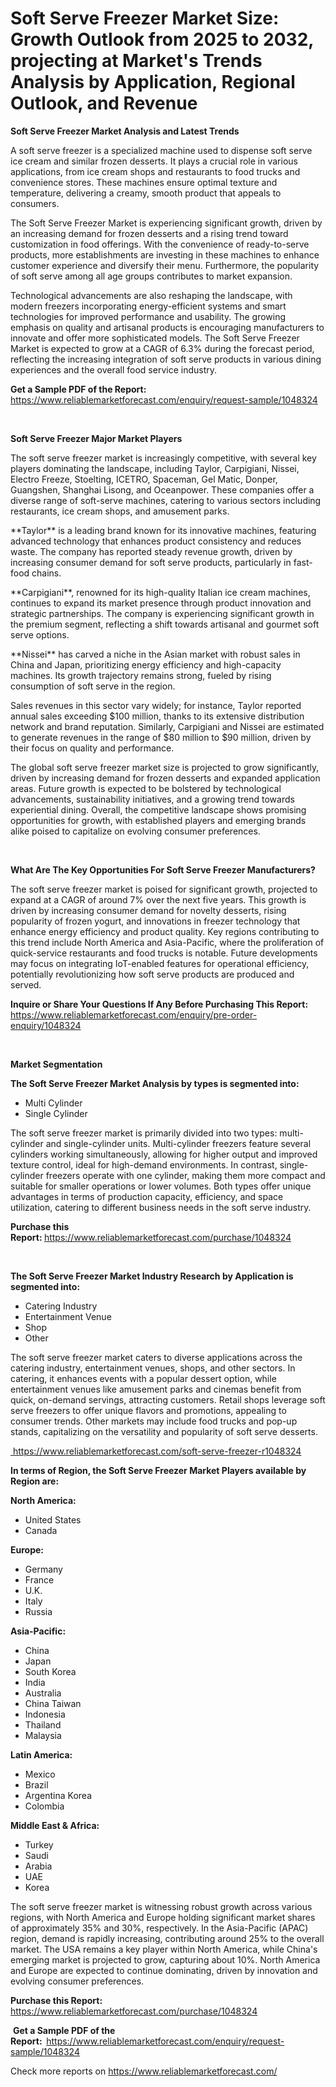 <p><h1>Soft Serve Freezer Market Size: Growth Outlook from 2025 to 2032, projecting at Market's Trends Analysis by Application, Regional Outlook, and Revenue</h1></p><p><strong>Soft Serve Freezer Market Analysis and Latest Trends</strong></p>
<p><p>A soft serve freezer is a specialized machine used to dispense soft serve ice cream and similar frozen desserts. It plays a crucial role in various applications, from ice cream shops and restaurants to food trucks and convenience stores. These machines ensure optimal texture and temperature, delivering a creamy, smooth product that appeals to consumers.</p><p>The Soft Serve Freezer Market is experiencing significant growth, driven by an increasing demand for frozen desserts and a rising trend toward customization in food offerings. With the convenience of ready-to-serve products, more establishments are investing in these machines to enhance customer experience and diversify their menu. Furthermore, the popularity of soft serve among all age groups contributes to market expansion.</p><p>Technological advancements are also reshaping the landscape, with modern freezers incorporating energy-efficient systems and smart technologies for improved performance and usability. The growing emphasis on quality and artisanal products is encouraging manufacturers to innovate and offer more sophisticated models. The Soft Serve Freezer Market is expected to grow at a CAGR of 6.3% during the forecast period, reflecting the increasing integration of soft serve products in various dining experiences and the overall food service industry.</p></p>
<p><strong>Get a Sample PDF of the Report:&nbsp;</strong> <a href="https://www.reliablemarketforecast.com/enquiry/request-sample/1048324?utm_campaign=2778&utm_medium=2&utm_source=Github&utm_content=ia&utm_term=11042025&utm_id=soft-serve-freezer">https://www.reliablemarketforecast.com/enquiry/request-sample/1048324</a></p>
<p>&nbsp;</p>
<p><strong>Soft Serve Freezer Major Market Players</strong></p>
<p><p>The soft serve freezer market is increasingly competitive, with several key players dominating the landscape, including Taylor, Carpigiani, Nissei, Electro Freeze, Stoelting, ICETRO, Spaceman, Gel Matic, Donper, Guangshen, Shanghai Lisong, and Oceanpower. These companies offer a diverse range of soft-serve machines, catering to various sectors including restaurants, ice cream shops, and amusement parks.</p><p>**Taylor** is a leading brand known for its innovative machines, featuring advanced technology that enhances product consistency and reduces waste. The company has reported steady revenue growth, driven by increasing consumer demand for soft serve products, particularly in fast-food chains.</p><p>**Carpigiani**, renowned for its high-quality Italian ice cream machines, continues to expand its market presence through product innovation and strategic partnerships. The company is experiencing significant growth in the premium segment, reflecting a shift towards artisanal and gourmet soft serve options.</p><p>**Nissei** has carved a niche in the Asian market with robust sales in China and Japan, prioritizing energy efficiency and high-capacity machines. Its growth trajectory remains strong, fueled by rising consumption of soft serve in the region.</p><p>Sales revenues in this sector vary widely; for instance, Taylor reported annual sales exceeding $100 million, thanks to its extensive distribution network and brand reputation. Similarly, Carpigiani and Nissei are estimated to generate revenues in the range of $80 million to $90 million, driven by their focus on quality and performance.</p><p>The global soft serve freezer market size is projected to grow significantly, driven by increasing demand for frozen desserts and expanded application areas. Future growth is expected to be bolstered by technological advancements, sustainability initiatives, and a growing trend towards experiential dining. Overall, the competitive landscape shows promising opportunities for growth, with established players and emerging brands alike poised to capitalize on evolving consumer preferences.</p></p>
<p>&nbsp;</p>
<p><strong>What Are The Key Opportunities For Soft Serve Freezer Manufacturers?</strong></p>
<p><p>The soft serve freezer market is poised for significant growth, projected to expand at a CAGR of around 7% over the next five years. This growth is driven by increasing consumer demand for novelty desserts, rising popularity of frozen yogurt, and innovations in freezer technology that enhance energy efficiency and product quality. Key regions contributing to this trend include North America and Asia-Pacific, where the proliferation of quick-service restaurants and food trucks is notable. Future developments may focus on integrating IoT-enabled features for operational efficiency, potentially revolutionizing how soft serve products are produced and served.</p></p>
<p><strong>Inquire or Share Your Questions If Any Before Purchasing This Report:</strong> <a href="https://www.reliablemarketforecast.com/enquiry/pre-order-enquiry/1048324?utm_campaign=2778&utm_medium=2&utm_source=Github&utm_content=ia&utm_term=11042025&utm_id=soft-serve-freezer">https://www.reliablemarketforecast.com/enquiry/pre-order-enquiry/1048324</a></p>
<p>&nbsp;</p>
<p><strong>Market Segmentation</strong></p>
<p><strong>The Soft Serve Freezer Market Analysis by types is segmented into:</strong></p>
<p><ul><li>Multi Cylinder</li><li>Single Cylinder</li></ul></p>
<p><p>The soft serve freezer market is primarily divided into two types: multi-cylinder and single-cylinder units. Multi-cylinder freezers feature several cylinders working simultaneously, allowing for higher output and improved texture control, ideal for high-demand environments. In contrast, single-cylinder freezers operate with one cylinder, making them more compact and suitable for smaller operations or lower volumes. Both types offer unique advantages in terms of production capacity, efficiency, and space utilization, catering to different business needs in the soft serve industry.</p></p>
<p><strong>Purchase this Report:&nbsp;</strong><a href="https://www.reliablemarketforecast.com/purchase/1048324?utm_campaign=2778&utm_medium=2&utm_source=Github&utm_content=ia&utm_term=11042025&utm_id=soft-serve-freezer">https://www.reliablemarketforecast.com/purchase/1048324</a></p>
<p>&nbsp;</p>
<p><strong>The Soft Serve Freezer Market Industry Research by Application is segmented into:</strong></p>
<p><ul><li>Catering Industry</li><li>Entertainment Venue</li><li>Shop</li><li>Other</li></ul></p>
<p><p>The soft serve freezer market caters to diverse applications across the catering industry, entertainment venues, shops, and other sectors. In catering, it enhances events with a popular dessert option, while entertainment venues like amusement parks and cinemas benefit from quick, on-demand servings, attracting customers. Retail shops leverage soft serve freezers to offer unique flavors and promotions, appealing to consumer trends. Other markets may include food trucks and pop-up stands, capitalizing on the versatility and popularity of soft serve desserts.</p></p>
<p><a href="https://www.reliablemarketforecast.com/soft-serve-freezer-r1048324?utm_campaign=2778&utm_medium=2&utm_source=Github&utm_content=ia&utm_term=11042025&utm_id=soft-serve-freezer">&nbsp;https://www.reliablemarketforecast.com/soft-serve-freezer-r1048324</a></p>
<p><strong>In terms of Region, the Soft Serve Freezer Market Players available by Region are:</strong></p>
<p>
    <p> <strong> North America: </strong>
        <ul>
            <li>United States</li>
            <li>Canada</li>
        </ul>
        </p> 
    <p> <strong> Europe: </strong>
        <ul>
            <li>Germany</li>
            <li>France</li>
            <li>U.K.</li>
            <li>Italy</li>
            <li>Russia</li>
        </ul>
        </p> 
    <p> <strong> Asia-Pacific: </strong>
        <ul>
            <li>China</li>
            <li>Japan</li>
            <li>South Korea</li>
            <li>India</li>
            <li>Australia</li>
            <li>China Taiwan</li>
            <li>Indonesia</li>
            <li>Thailand</li>
            <li>Malaysia</li>
        </ul>
        </p> 
    <p> <strong> Latin America: </strong>
        <ul>
            <li>Mexico</li>
            <li>Brazil</li>
            <li>Argentina Korea</li>
            <li>Colombia</li>
        </ul>
        </p> 
    <p> <strong> Middle East & Africa: </strong>
        <ul>
            <li>Turkey</li>
            <li>Saudi</li>
            <li>Arabia</li>
            <li>UAE</li>
            <li>Korea</li>
        </ul>
    </p>
    </p>
<p><p>The soft serve freezer market is witnessing robust growth across various regions, with North America and Europe holding significant market shares of approximately 35% and 30%, respectively. In the Asia-Pacific (APAC) region, demand is rapidly increasing, contributing around 25% to the overall market. The USA remains a key player within North America, while China's emerging market is projected to grow, capturing about 10%. North America and Europe are expected to continue dominating, driven by innovation and evolving consumer preferences.</p></p>
<p><strong>Purchase this Report: </strong><a href="https://www.reliablemarketforecast.com/purchase/1048324?utm_campaign=2778&utm_medium=2&utm_source=Github&utm_content=ia&utm_term=11042025&utm_id=soft-serve-freezer">https://www.reliablemarketforecast.com/purchase/1048324</a></p>
<p>&nbsp;<strong>Get a Sample PDF of the Report:&nbsp;&nbsp;</strong><a href="https://www.reliablemarketforecast.com/enquiry/request-sample/1048324?utm_campaign=2778&utm_medium=2&utm_source=Github&utm_content=ia&utm_term=11042025&utm_id=soft-serve-freezer">https://www.reliablemarketforecast.com/enquiry/request-sample/1048324</a></p>
<p><strong></strong></p>
<p>Check more reports on <a href="https://www.reliablemarketforecast.com/?utm_campaign=2778&utm_medium=2&utm_source=Github&utm_content=ia&utm_term=11042025&utm_id=soft-serve-freezer">https://www.reliablemarketforecast.com/</a></p>